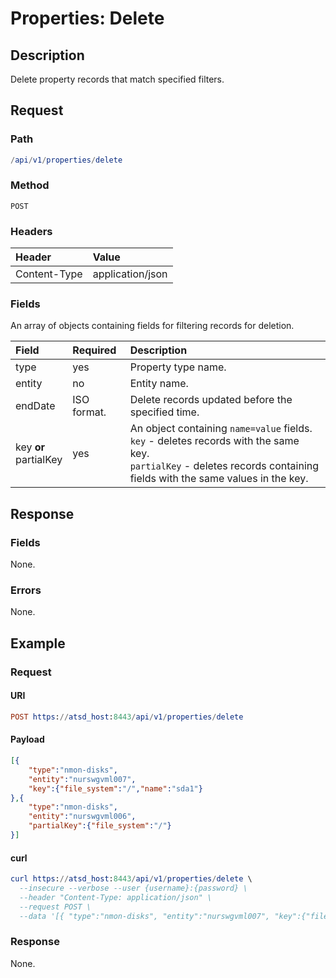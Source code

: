 # Properties: Delete

## Description

Delete property records that match specified filters.

## Request

### Path

```elm
/api/v1/properties/delete
```

### Method

```
POST 
```

### Headers

|**Header**|**Value**|
|:---|:---|
| Content-Type | application/json |

### Fields

An array of objects containing fields for filtering records for deletion.

| **Field**  | **Required** | **Description**  |
|:---|:---|:---|
| type | yes | Property type name. |
| entity | no | Entity name. |
| endDate | ISO format. | Delete records updated before the specified time. |
| key **or** <br>partialKey | yes | An object containing `name=value` fields. <br>`key` - deletes records with the same key. <br>`partialKey` - deletes records containing fields with the same values in the key. |

## Response

### Fields

None.

### Errors

None.

## Example

### Request

#### URI

```elm
POST https://atsd_host:8443/api/v1/properties/delete
```

#### Payload

```json
[{
    "type":"nmon-disks",
    "entity":"nurswgvml007",
    "key":{"file_system":"/","name":"sda1"}
},{
    "type":"nmon-disks",
    "entity":"nurswgvml006",
    "partialKey":{"file_system":"/"}
}]
``` 

#### curl

``` elm
curl https://atsd_host:8443/api/v1/properties/delete \
  --insecure --verbose --user {username}:{password} \
  --header "Content-Type: application/json" \
  --request POST \
  --data '[{ "type":"nmon-disks", "entity":"nurswgvml007", "key":{"file_system":"/","name":"sda1"} }]'
```

### Response

None.

